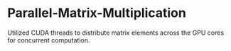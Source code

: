 # Parallel-Matrix-Multiplication
Utilized CUDA threads to distribute matrix elements across the GPU cores for concurrent computation.
